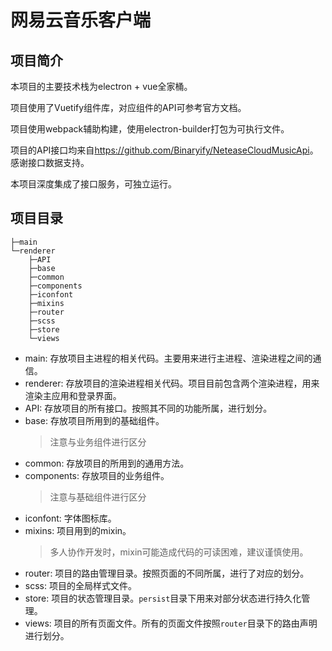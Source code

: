 # 网易云音乐客户端

## 项目简介

本项目的主要技术栈为electron + vue全家桶。

项目使用了Vuetify组件库，对应组件的API可参考官方文档。

项目使用webpack辅助构建，使用electron-builder打包为可执行文件。

项目的API接口均来自<https://github.com/Binaryify/NeteaseCloudMusicApi>。感谢接口数据支持。

本项目深度集成了接口服务，可独立运行。

## 项目目录
```
├─main
└─renderer
    ├─API
    ├─base
    ├─common
    ├─components
    ├─iconfont
    ├─mixins
    ├─router
    ├─scss
    ├─store
    └─views
```

* main: 存放项目主进程的相关代码。主要用来进行主进程、渲染进程之间的通信。
* renderer: 存放项目的渲染进程相关代码。项目目前包含两个渲染进程，用来渲染主应用和登录界面。
* API: 存放项目的所有接口。按照其不同的功能所属，进行划分。
* base: 存放项目所用到的基础组件。
  > 注意与业务组件进行区分
* common: 存放项目的所用到的通用方法。
* components: 存放项目的业务组件。
  > 注意与基础组件进行区分
* iconfont: 字体图标库。
* mixins: 项目用到的mixin。
  > 多人协作开发时，mixin可能造成代码的可读困难，建议谨慎使用。
* router: 项目的路由管理目录。按照页面的不同所属，进行了对应的划分。
* scss: 项目的全局样式文件。
* store: 项目的状态管理目录。`persist`目录下用来对部分状态进行持久化管理。
* views: 项目的所有页面文件。所有的页面文件按照`router`目录下的路由声明进行划分。
